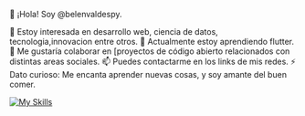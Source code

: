 👋 ¡Hola! Soy @belenvaldespy.

👀 Estoy interesada en desarrollo web, ciencia de datos, tecnologia,innovacion entre otros.
🌱 Actualmente estoy aprendiendo flutter.
💞️ Me gustaría colaborar en [proyectos de código abierto relacionados con distintas areas sociales.
📫 Puedes contactarme en los links de mis redes.
⚡ Dato curioso: Me encanta aprender nuevas cosas, y soy amante del buen comer.

[![My Skills](https://skillicons.dev/icons?i=aws,gcp,azure,react,vue,flutter&perline=3)](https://skillicons.dev)
